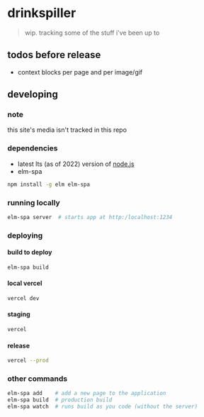 # drinkspiller

> wip. tracking some of the stuff i've been up to

## todos before release

- context blocks per page and per image/gif

## developing

### note

this site's media isn't tracked in this repo

### dependencies

- latest lts (as of 2022) version of [node.js](https://nodejs.org/)
- elm-spa

```bash
npm install -g elm elm-spa
```

### running locally

```bash
elm-spa server  # starts app at http:/localhost:1234
```

### deploying

#### build to deploy

```bash
elm-spa build
```

#### local vercel

```bash
vercel dev
```

#### staging

```bash
vercel
```

#### release

```bash
vercel --prod
```

### other commands

```bash
elm-spa add    # add a new page to the application
elm-spa build  # production build
elm-spa watch  # runs build as you code (without the server)
```
